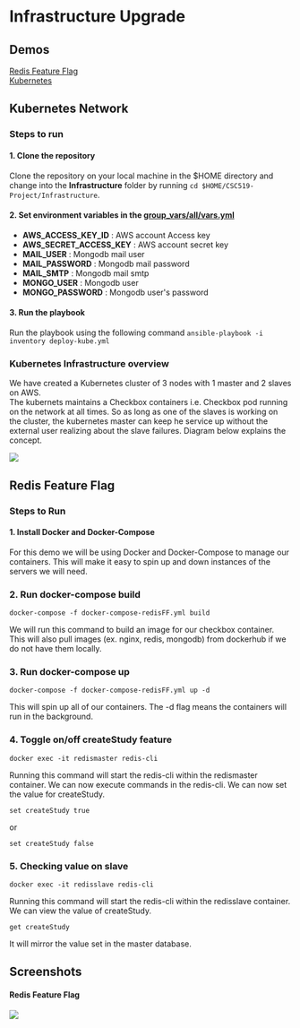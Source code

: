 # Infrastructure Upgrade

## Demos
[Redis Feature Flag](https://youtu.be/EVDjo-KJ-40)  
[Kubernetes](https://youtu.be/PyV4RplfIQI)

## Kubernetes Network

### Steps to run
#### 1. Clone the repository
Clone the repository on your local machine in the $HOME directory and change into the __Infrastructure__ folder by running `cd $HOME/CSC519-Project/Infrastructure`.
#### 2.  Set environment variables in the [group_vars/all/vars.yml](https://github.ncsu.edu/asaxena3/CSC519-Project/blob/74876a5b22a733d8c2fcebb3d39909893e7b2ae6/Infrastructure/group_vars/all/vars.yml#L1)  
+ __AWS_ACCESS_KEY_ID__ : AWS account Access key
+ __AWS_SECRET_ACCESS_KEY__ : AWS account secret key
+ __MAIL_USER__ : Mongodb mail user
+ __MAIL_PASSWORD__ :  Mongodb mail password
+ __MAIL_SMTP__ : Mongodb mail smtp
+ __MONGO_USER__ : Mongodb user
+ __MONGO_PASSWORD__ : Mongodb user's password

#### 3. Run the playbook
Run the playbook using the following command `ansible-playbook -i inventory deploy-kube.yml`


### Kubernetes Infrastructure overview
We have created a Kubernetes cluster of 3 nodes with 1 master and 2 slaves on AWS.  
The kubernets maintains a Checkbox containers i.e. Checkbox pod running on the network at all times. So as long as one of the slaves is working on the cluster, the kubernetes master can keep he service up without the external user realizing about the slave failures. Diagram below explains the concept.

![](https://github.ncsu.edu/asaxena3/CSC519-Project/blob/Milestone3/tutorial-material/k8s.png)


## Redis Feature Flag
### Steps to Run
#### 1. Install Docker and Docker-Compose
For this demo we will be using Docker and Docker-Compose to manage our containers. This will make it easy to spin up and down instances of the servers we will need.

### 2. Run docker-compose build
```
docker-compose -f docker-compose-redisFF.yml build
```
We will run this command to build an image for our checkbox container. This will also pull images (ex. nginx, redis, mongodb) from dockerhub if we do not have them locally.

### 3. Run docker-compose up
```
docker-compose -f docker-compose-redisFF.yml up -d
```
This will spin up all of our containers. The -d flag means the containers will run in the background.

### 4. Toggle on/off createStudy feature
```
docker exec -it redismaster redis-cli
```
Running this command will start the redis-cli within the redismaster container. We can now execute commands in the redis-cli.
We can now set the value for createStudy.

```
set createStudy true
```

or

```
set createStudy false
```

### 5. Checking value on slave
```
docker exec -it redisslave redis-cli
```
Running this command will start the redis-cli within the redisslave container.
We can view the value of createStudy.
```
get createStudy
```
It will mirror the value set in the master database.

## Screenshots  

#### Redis Feature Flag  

![](../tutorial-material/Redis-feature-flag.gif)
